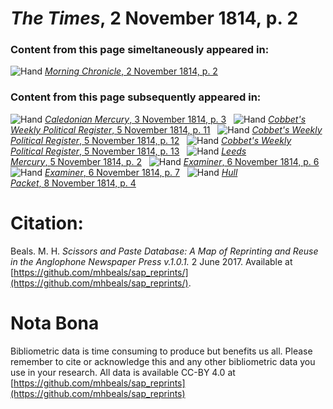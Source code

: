# *The Times*, 2 November 1814, p. 2  
  
### Content from this page simeltaneously appeared in:  
![Hand](http://scissorsandpaste.net/wp-content/uploads/2017/06/smallhandpointer.png) [*Morning Chronicle*, 2 November 1814, p. 2](https://mhbeals.github.io/sap_html/Morning-Chronicle/Morning-Chronicle-2-November-1814-p-2)  
  
### Content from this page subsequently appeared in:  
![Hand](http://scissorsandpaste.net/wp-content/uploads/2017/06/smallhandpointer.png) [*Caledonian Mercury*, 3 November 1814, p. 3](https://mhbeals.github.io/sap_html/Caledonian-Mercury/Caledonian-Mercury-3-November-1814-p-3)  
![Hand](http://scissorsandpaste.net/wp-content/uploads/2017/06/smallhandpointer.png) [*Cobbet's Weekly Political Register*, 5 November 1814, p. 11](https://mhbeals.github.io/sap_html/Cobbet's-Weekly-Political-Register/Cobbet's-Weekly-Political-Register-5-November-1814-p-11)  
![Hand](http://scissorsandpaste.net/wp-content/uploads/2017/06/smallhandpointer.png) [*Cobbet's Weekly Political Register*, 5 November 1814, p. 12](https://mhbeals.github.io/sap_html/Cobbet's-Weekly-Political-Register/Cobbet's-Weekly-Political-Register-5-November-1814-p-12)  
![Hand](http://scissorsandpaste.net/wp-content/uploads/2017/06/smallhandpointer.png) [*Cobbet's Weekly Political Register*, 5 November 1814, p. 13](https://mhbeals.github.io/sap_html/Cobbet's-Weekly-Political-Register/Cobbet's-Weekly-Political-Register-5-November-1814-p-13)  
![Hand](http://scissorsandpaste.net/wp-content/uploads/2017/06/smallhandpointer.png) [*Leeds Mercury*, 5 November 1814, p. 2](https://mhbeals.github.io/sap_html/Leeds-Mercury/Leeds-Mercury-5-November-1814-p-2)  
![Hand](http://scissorsandpaste.net/wp-content/uploads/2017/06/smallhandpointer.png) [*Examiner*, 6 November 1814, p. 6](https://mhbeals.github.io/sap_html/Examiner/Examiner-6-November-1814-p-6)  
![Hand](http://scissorsandpaste.net/wp-content/uploads/2017/06/smallhandpointer.png) [*Examiner*, 6 November 1814, p. 7](https://mhbeals.github.io/sap_html/Examiner/Examiner-6-November-1814-p-7)  
![Hand](http://scissorsandpaste.net/wp-content/uploads/2017/06/smallhandpointer.png) [*Hull Packet*, 8 November 1814, p. 4](https://mhbeals.github.io/sap_html/Hull-Packet/Hull-Packet-8-November-1814-p-4)  


# Citation: 

Beals. M. H. *Scissors and Paste Database: A Map of Reprinting and Reuse in the Anglophone Newspaper Press v.1.0.1.* 2 June 2017. Available at [https://github.com/mhbeals/sap_reprints/](https://github.com/mhbeals/sap_reprints/). 

# Nota Bona

Bibliometric data is time consuming to produce but benefits us all. Please remember to cite or acknowledge this and any other bibliometric data you use in your research. All data is available CC-BY 4.0 at [https://github.com/mhbeals/sap_reprints](https://github.com/mhbeals/sap_reprints)